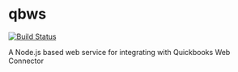 qbws
=========
[![Build Status](https://travis-ci.org/johnballantyne/qbws.png?branch=master)](https://travis-ci.org/johnballantyne/qbws)

A Node.js based web service for integrating with Quickbooks Web Connector
